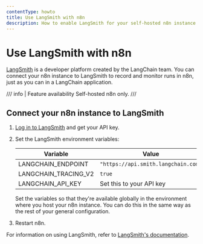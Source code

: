 ```yaml
---
contentType: howto
title: Use LangSmith with n8n
description: How to enable LangSmith for your self-hosted n8n instance.
---
```


# Use LangSmith with n8n

[LangSmith](https://www.langchain.com/langsmith) is a developer platform created by the LangChain team. You can connect your n8n instance to LangSmith to record and monitor runs in n8n, just as you can in a LangChain application.

/// info | Feature availability
Self-hosted n8n only.
///

## Connect your n8n instance to LangSmith

1. [Log in to LangSmith](https://smith.langchain.com/settings) and get your API key.
1. Set the LangSmith environment variables:

	| Variable | Value |
	| -------- | ----- |
	| LANGCHAIN_ENDPOINT | `"https://api.smith.langchain.com"` |
	| LANGCHAIN_TRACING_V2 | `true` |
	| LANGCHAIN_API_KEY | Set this to your API key |

	Set the variables so that they're available globally in the environment where you host your n8n instance. You can do this in the same way as the rest of your general configuration.

1. Restart n8n.

For information on using LangSmith, refer to [LangSmith's documentation](https://docs.smith.langchain.com/).
